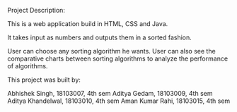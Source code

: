 Project Description:

This is a web application build in HTML, CSS and Java.

It takes input as numbers and outputs them in a sorted fashion.

User can choose any sorting algorithm he wants. User can also see the comparative charts between sorting algorithms to analyze the performance of algorithms.

This project was built by:

Abhishek Singh, 18103007, 4th sem
Aditya Gedam, 18103009, 4th sem
Aditya Khandelwal, 18103010, 4th sem
Aman Kumar Rahi, 18103015, 4th sem
